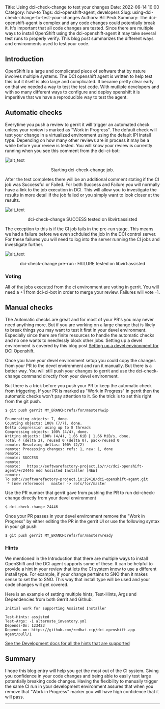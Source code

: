 Title: Using dci-check-change to test your changes
Date: 2022-06-14 10:00
Category: how-to
Tags: dci-openshift-agent, developers
Slug: using-dci-check-change-to-test-your-changes
Authors: Bill Peck
Summary: The dci-openshift-agent is complex and any code changes could potentially break it.  It's important that all code changes are tested.  Since there are multiple ways to install OpenShift using the dci-openshift-agent it may take several test runs to properly verify.  This blog post summarizes the different ways and environments used to test your code.


## Introduction

OpenShift is a large and complicated piece of software that by nature involves multiple systems.  The DCI openshift agent is written to help test this but it itself is also large and complicated.  It became pretty clear early on that we needed a way to test the test code.  With mutliple developers and with so many different ways to configure and deploy openshift it is imperitive that we have a reproducible way to test the agent.

## Automatic checks

Everytime you push a review to gerrit it will trigger an automated check unless your review is marked as "Work in Progress".  The default check will test your change in a virtualized environment using the default IPI install type.  Depending on how many other reviews are in process it may be a while before your review is tested.  You will know your review is currently running when you see this comment from the dci-ci-bot:

![alt_text]({filename}/images/2022-06-03-using-dci-check-change-gerrit-started-check.png)
<center>Starting dci-check-change job.</center>

After the test completes there will be an additional comment stating if the CI job was Successful or Failed.  For both Success and Failure you will normally have a link to the job execution in DCI.  This will allow you to investigate the results in more detail if the job failed or you simply want to look closer at the results.

![alt_text]({filename}/images/2022-06-03-using-dci-check-change-gerrit-success.png)
<center>dci-check-change SUCCESS tested on libvirt:assisted</center>

The exception to this is if the CI job fails in the pre-run stage.  This means we had a failure before we even schduled the job in the DCI control server.  For these failures you will need to log into the server running the CI jobs and investigate further.

![alt_text]({filename}/images/2022-06-03-using-dci-check-change-gerrit-pre-run-failure.png)
<center>dci-check-change pre-run : FAILURE tested on libvirt:assisted</center>

### Voting

All of the jobs executed from the ci environment are voting in gerrit.  You will need a +1 from dci-ci-bot in order to merge your review.  Failures will vote -1.

## Manual checks

The Automatic checks are great and for most of your PR's you may never need anything more.
But if you are working on a large change that is likely to break things you may want to test it first in your devel environment.  Especially since there are finite resources to handle the automatic checks and no one wants to needlessly block other jobs.  Setting up a devel environment is covered by this blog post [Setting up a devel environment for DCI Openshift](https://blog.distributed-ci.io/settings-up-a-devel-environment-for-dci-openshift.html).

Once you have your devel environment setup you could copy the changes from your PR to the devel environment and run it manually.  But there is a better way.  You will still push your changes to gerrit and use the dci-check-change command directly from your devel environment.

But there is a trick before you push your PR to keep the automatic check from triggering.  If your PR is marked as "Work in Progress" in gerrit then the automatic checks won't pay attention to it.  So the trick is to set this right from the git push.

```console
$ git push gerrit MY_BRANCH:refs/for/master%wip

Enumerating objects: 7, done.
Counting objects: 100% (7/7), done.
Delta compression using up to 8 threads
Compressing objects: 100% (4/4), done.
Writing objects: 100% (4/4), 1.66 KiB | 1.66 MiB/s, done.
Total 4 (delta 2), reused 0 (delta 0), pack-reused 0
remote: Resolving deltas: 100% (2/2)
remote: Processing changes: refs: 1, new: 1, done
remote:
remote: SUCCESS
remote:
remote:   https://softwarefactory-project.io/r/c/dci-openshift-agent/+/24446 Add Assisted Installer [NEW]
remote:
To ssh://softwarefactory-project.io:29418/dci-openshift-agent.git
 * [new reference]   master -> refs/for/master
```

Use the PR number that gerrit gave from pushing the PR to run dci-check-change directly from your devel environment

```console
$ dci-check-change 24446
```

Once your PR passes in your devel environment remove the "Work in Progress" by either editing the PR in the gerrit UI or use the following syntax in your git push

```console
$ git push gerrit MY_BRANCH:refs/for/master%ready
```

### Hints

We mentioned in the Introduction that there are multiple ways to install OpenShift and the DCI agent supports some of these.  It can be helpful to provide a hint in your review that lets the CI system know to use a different install type.  For example, if your change pertains to SNO then it makes sense to set the  to SNO.  This way that install type will be used and your code changes will get covered.

Here is an example of setting multiple hints, Test-Hints, Args and Dependencies from both Gerrit and Github.

```
Initial work for supporting Assisted Installer

Test-Hints: assisted
Test-Args: -i alternate_inventory.yml
Depends-On: 123423
Depends-on: https://github.com/redhat-cip/dci-openshift-app-agent/pull/1
```

[See the Development docs for all the hints that are supported](https://docs.distributed-ci.io/dci-openshift-agent/docs/development/#advanced)

## Summary

I hope this blog entry will help you get the most out of the CI system.  Giving you confidence in your code changes and being able to easily test large potentially breaking code changes.  Having the flexibility to manually trigger the same CI run in your development environment assures that when you remove that "Work in Progress" marker you will have high confidence that it will pass.

---
